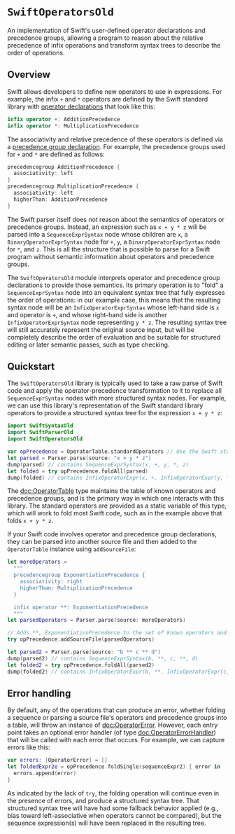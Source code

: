 # ``SwiftOperatorsOld``



An implementation of Swift's user-defined operator declarations and precedence 
groups, allowing a program to reason about the relative precedence of 
infix operations and transform syntax trees to describe the order of operations.



## Overview

Swift allows developers to define new operators to use in expressions. For example, the infix `+` and `*` operators are defined by the Swift standard library with [operator declarations](https://docs.swift.org/swift-book/ReferenceManual/Declarations.html#grammar_operator-declaration) that look like this:

```swift
infix operator +: AdditionPrecedence
infix operator *: MultiplicationPrecedence
```

The associativity and relative precedence of these operators is defined via a [precedence group declaration](https://docs.swift.org/swift-book/ReferenceManual/Declarations.html#grammar_precedence-group-declaration). For example, the precedence groups used for `+` and `*` are defined as follows:

```swift
precedencegroup AdditionPrecedence {
  associativity: left
}
precedencegroup MultiplicationPrecedence {
  associativity: left
  higherThan: AdditionPrecedence
}
```

The Swift parser itself does not reason about the semantics of operators or precedence groups. Instead, an expression such as `x + y * z` will be parsed into a `SequenceExprSyntax` node whose children are `x`, a `BinaryOperatorExprSyntax` node for `+`, `y`, a `BinaryOperatorExprSyntax` node for `*`, and `z`. This is all the structure that is possible to parse for a Swift program without semantic information about operators and precedence groups.

The `SwiftOperatorsOld` module interprets operator and precedence group declarations to provide those semantics. Its primary operation is to "fold" a `SequenceExprSyntax` node into an equivalent syntax tree that fully expresses the order of operations: in our example case, this means that the resulting syntax node will be an `InfixOperatorExprSyntax` whose left-hand side is `x` and operator is `+`, and whose right-hand side is another `InfixOperatorExprSyntax` node representing `y * z`. The resulting syntax tree will still accurately represent the original source input, but will be completely describe the order of evaluation and be suitable for structured editing or later semantic passes, such as type checking.



## Quickstart

The `SwiftOperatorsOld` library is typically used to take a raw parse of Swift code and apply the operator-precedence transformation to it to replace all `SequenceExprSyntax` nodes with more structured syntax nodes. For example, we can use this library's representation of the Swift standard library operators to provide a structured syntax tree for the expression `x + y * z`:

```swift
import SwiftSyntaxOld
import SwiftParserOld
import SwiftOperatorsOld

var opPrecedence = OperatorTable.standardOperators // Use the Swift standard library operators
let parsed = Parser.parse(source: "x + y * z")
dump(parsed) // contains SequenceExprSyntax(x, +, y, *, z)
let folded = try opPrecedence.foldAll(parsed)
dump(folded) // contains InfixOperatorExpr(x, +, InfixOperatorExpr(y, *, z))
```

The <doc:OperatorTable> type maintains the table of known operators and precedence groups, and is the primary way in which one interacts with this library. The standard operators are provided as a static variable of this type, which will work to fold most Swift code, such as in the example above that folds `x + y * z`.

If your Swift code involves operator and precedence group declarations, they can be parsed into another source file and then added to the `OperatorTable` instance using `addSourceFile`:

```swift
let moreOperators = 
  """
  precedencegroup ExponentiationPrecedence {
    associativity: right
    higherThan: MultiplicationPrecedence
  }

  infix operator **: ExponentiationPrecedence
  """
let parsedOperators = Parser.parse(source: moreOperators)

// Adds **, ExponentiationPrecedence to the set of known operators and precedence groups.
try opPrecedence.addSourceFile(parsedOperators) 

let parsed2 = Parser.parse(source: "b ** c ** d")
dump(parsed2) // contains SequenceExprSyntax(b, **, c, **, d)
let folded2 = try opPrecedence.foldAll(parsed2)
dump(folded2) // contains InfixOperatorExpr(b, **, InfixOperatorExpr(c, **, d))
```

## Error handling

By default, any of the operations that can produce an error, whether folding a sequence or parsing a source file's operators and precedence groups into a table, will throw an instance of <doc:OperatorError>. However, each entry point takes an optional error handler (of type <doc:OperatorErrorHandler>) that will be called with each error that occurs. For example, we can capture errors like this:

```swift
var errors: [OperatorError] = []
let foldedExpr2e = opPrecedence.foldSingle(sequenceExpr2) { error in 
  errors.append(error)
}
```

As indicated by the lack of `try`, the folding operation will continue even in the presence of errors, and produce a structured syntax tree. That structured syntax tree will have had some fallback behavior applied (e.g., bias toward left-associative when operators cannot be compared), but the sequence expression(s) will have been replaced in the resulting tree.

